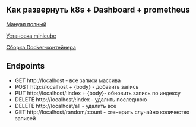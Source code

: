 
## Как развернуть k8s + Dashboard + prometheus

[Мануал полный](./docs/metrics.md)

[Установка minicube](./docs/minicube.md)

[Сборка Docker-контейнера](./docs/docker.md)

## Endpoints 

- GET http://localhost - все записи массива
- POST http://localhost + {body} - добавить запись
- PUT  http://localhost/:index + {body}- обновить запись по индексу 
- DELETE  http://localhost/:index - удалить последнюю
- DELETE  http://localhost/all - удалить все
- GET http://localhost/random/:count - сгенерить случайно количество записей 